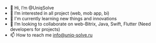 - 👋 Hi, I’m @UniqSolve
- 👀 I’m interested in all project (web, mob app, bi)
- 🌱 I'm currently learning new things and innovations
- 💞️ I’m looking to collaborate on web-Bitrix, Java, Swift, Flutter (Need developers for projects) 
- 📫 How to reach me info@uniq-solve.ru

<!---
UniqSolve/UniqSolve is a ✨ special ✨ repository because its `README.md` (this file) appears on your GitHub profile.
You can click the Preview link to take a look at your changes.
--->
